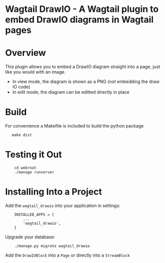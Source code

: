 # Wagtail DrawIO - A Wagtail plugin to embed DrawIO diagrams in Wagtail pages

# Overview

This plugin allows you to embed a DrawIO diagram straight into a page, just like you would with an image.

- In view mode, the diagram is shown as a PNG (not embedding the draw IO code)
- In edit mode, the diagram can be editted directly in place

# Build

For convenience a Makefile is included to build the python package

```
   make dist
```

# Testing it Out

```
    cd webroot
    ./manage runserver
```

# Installing Into a Project

Add the `wagtail_drawio` into your application in settings:

```
    INSTALLED_APPS = [
        ...
        'wagtail_drawio',
    ]
```

Upgrade your database:

```
    ./manage.py migrate wagtail_drawio
```

Add the `DrawIOBlock` into a `Page` or directly into a `StreamBlock`
